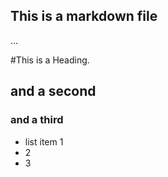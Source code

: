 ## This is a markdown file

...

#This is a Heading.
## and a second
### and a third
* list item 1
* 2
* 3
